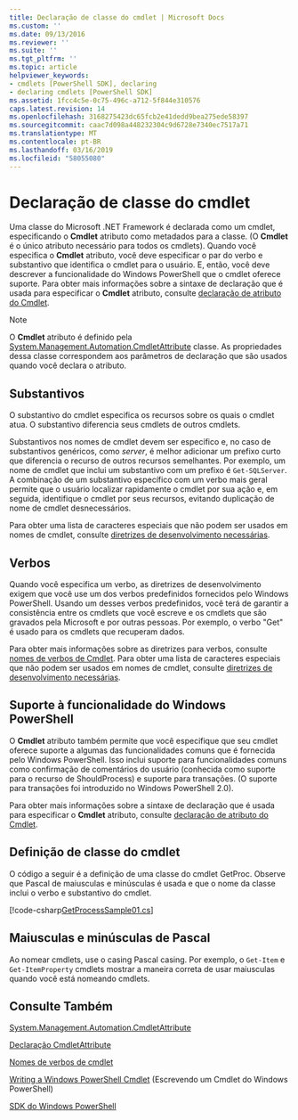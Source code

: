 ```yaml
---
title: Declaração de classe do cmdlet | Microsoft Docs
ms.custom: ''
ms.date: 09/13/2016
ms.reviewer: ''
ms.suite: ''
ms.tgt_pltfrm: ''
ms.topic: article
helpviewer_keywords:
- cmdlets [PowerShell SDK], declaring
- declaring cmdlets [PowerShell SDK]
ms.assetid: 1fcc4c5e-0c75-496c-a712-5f844e310576
caps.latest.revision: 14
ms.openlocfilehash: 3168275423dc65fcb2e41dedd9bea275ede58397
ms.sourcegitcommit: caac7d098a448232304c9d6728e7340ec7517a71
ms.translationtype: MT
ms.contentlocale: pt-BR
ms.lasthandoff: 03/16/2019
ms.locfileid: "58055080"
---
```

# <a name="cmdlet-class-declaration"></a>Declaração de classe do cmdlet

Uma classe do Microsoft .NET Framework é declarada como um cmdlet, especificando o **Cmdlet** atributo como metadados para a classe. (O **Cmdlet** é o único atributo necessário para todos os cmdlets). Quando você especifica o **Cmdlet** atributo, você deve especificar o par do verbo e substantivo que identifica o cmdlet para o usuário. E, então, você deve descrever a funcionalidade do Windows PowerShell que o cmdlet oferece suporte. Para obter mais informações sobre a sintaxe de declaração que é usada para especificar o **Cmdlet** atributo, consulte [declaração de atributo do Cmdlet](./cmdlet-attribute-declaration.md).

> [!NOTE]
> O **Cmdlet** atributo é definido pela [System.Management.Automation.CmdletAttribute](/dotnet/api/System.Management.Automation.CmdletAttribute) classe. As propriedades dessa classe correspondem aos parâmetros de declaração que são usados quando você declara o atributo.

## <a name="nouns"></a>Substantivos

O substantivo do cmdlet especifica os recursos sobre os quais o cmdlet atua. O substantivo diferencia seus cmdlets de outros cmdlets.

Substantivos nos nomes de cmdlet devem ser específico e, no caso de substantivos genéricos, como *server*, é melhor adicionar um prefixo curto que diferencia o recurso de outros recursos semelhantes. Por exemplo, um nome de cmdlet que inclui um substantivo com um prefixo é `Get-SQLServer`. A combinação de um substantivo específico com um verbo mais geral permite que o usuário localizar rapidamente o cmdlet por sua ação e, em seguida, identifique o cmdlet por seus recursos, evitando duplicação de nome de cmdlet desnecessários.

Para obter uma lista de caracteres especiais que não podem ser usados em nomes de cmdlet, consulte [diretrizes de desenvolvimento necessárias](./required-development-guidelines.md).

## <a name="verbs"></a>Verbos

Quando você especifica um verbo, as diretrizes de desenvolvimento exigem que você use um dos verbos predefinidos fornecidos pelo Windows PowerShell. Usando um desses verbos predefinidos, você terá de garantir a consistência entre os cmdlets que você escreve e os cmdlets que são gravados pela Microsoft e por outras pessoas. Por exemplo, o verbo "Get" é usado para os cmdlets que recuperam dados.

Para obter mais informações sobre as diretrizes para verbos, consulte [nomes de verbos de Cmdlet](./approved-verbs-for-windows-powershell-commands.md). Para obter uma lista de caracteres especiais que não podem ser usados em nomes de cmdlet, consulte [diretrizes de desenvolvimento necessárias](./required-development-guidelines.md).

## <a name="supporting-windows-powershell-functionality"></a>Suporte à funcionalidade do Windows PowerShell

O **Cmdlet** atributo também permite que você especifique que seu cmdlet oferece suporte a algumas das funcionalidades comuns que é fornecida pelo Windows PowerShell. Isso inclui suporte para funcionalidades comuns como confirmação de comentários do usuário (conhecida como suporte para o recurso de ShouldProcess) e suporte para transações. (O suporte para transações foi introduzido no Windows PowerShell 2.0).

Para obter mais informações sobre a sintaxe de declaração que é usada para especificar o **Cmdlet** atributo, consulte [declaração de atributo do Cmdlet](./cmdlet-attribute-declaration.md).

## <a name="cmdlet-class-definition"></a>Definição de classe do cmdlet

O código a seguir é a definição de uma classe do cmdlet GetProc. Observe que Pascal de maiusculas e minúsculas é usada e que o nome da classe inclui o verbo e substantivo do cmdlet.

[!code-csharp[GetProcessSample01.cs](../../powershell-sdk-samples/SDK-2.0/csharp/GetProcessSample01/GetProcessSample01.cs#L33-L34 "GetProcessSample01.cs")]

## <a name="pascal-casing"></a>Maiusculas e minúsculas de Pascal

Ao nomear cmdlets, use o casing Pascal casing. Por exemplo, o `Get-Item` e `Get-ItemProperty` cmdlets mostrar a maneira correta de usar maiusculas quando você está nomeando cmdlets.

## <a name="see-also"></a>Consulte Também

[System.Management.Automation.CmdletAttribute](/dotnet/api/System.Management.Automation.CmdletAttribute)

[Declaração CmdletAttribute](./cmdlet-attribute-declaration.md)

[Nomes de verbos de cmdlet](./approved-verbs-for-windows-powershell-commands.md)

[Writing a Windows PowerShell Cmdlet](./writing-a-windows-powershell-cmdlet.md) (Escrevendo um Cmdlet do Windows PowerShell)

[SDK do Windows PowerShell](../windows-powershell-reference.md)
